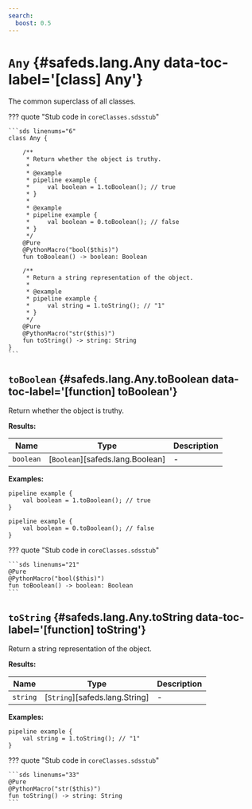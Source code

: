 ```yaml
---
search:
  boost: 0.5
---
```


# <code class="doc-symbol doc-symbol-class"></code> `Any` {#safeds.lang.Any data-toc-label='[class] Any'}

The common superclass of all classes.

??? quote "Stub code in `coreClasses.sdsstub`"

    ```sds linenums="6"
    class Any {

        /**
         * Return whether the object is truthy.
         *
         * @example
         * pipeline example {
         *     val boolean = 1.toBoolean(); // true
         * }
         *
         * @example
         * pipeline example {
         *     val boolean = 0.toBoolean(); // false
         * }
         */
        @Pure
        @PythonMacro("bool($this)")
        fun toBoolean() -> boolean: Boolean

        /**
         * Return a string representation of the object.
         *
         * @example
         * pipeline example {
         *     val string = 1.toString(); // "1"
         * }
         */
        @Pure
        @PythonMacro("str($this)")
        fun toString() -> string: String
    }
    ```

## <code class="doc-symbol doc-symbol-function"></code> `toBoolean` {#safeds.lang.Any.toBoolean data-toc-label='[function] toBoolean'}

Return whether the object is truthy.

**Results:**

| Name | Type | Description |
|------|------|-------------|
| `boolean` | [`Boolean`][safeds.lang.Boolean] | - |

**Examples:**

```sds hl_lines="2"
pipeline example {
    val boolean = 1.toBoolean(); // true
}
```
```sds hl_lines="2"
pipeline example {
    val boolean = 0.toBoolean(); // false
}
```

??? quote "Stub code in `coreClasses.sdsstub`"

    ```sds linenums="21"
    @Pure
    @PythonMacro("bool($this)")
    fun toBoolean() -> boolean: Boolean
    ```

## <code class="doc-symbol doc-symbol-function"></code> `toString` {#safeds.lang.Any.toString data-toc-label='[function] toString'}

Return a string representation of the object.

**Results:**

| Name | Type | Description |
|------|------|-------------|
| `string` | [`String`][safeds.lang.String] | - |

**Examples:**

```sds hl_lines="2"
pipeline example {
    val string = 1.toString(); // "1"
}
```

??? quote "Stub code in `coreClasses.sdsstub`"

    ```sds linenums="33"
    @Pure
    @PythonMacro("str($this)")
    fun toString() -> string: String
    ```
